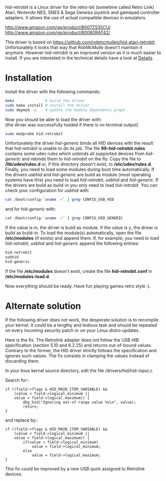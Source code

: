 hid-retrobit is a Linux driver for the retro-bit (sometime called Retro Link) Atari, 
Nintendo NES, SNES & Sega Genesis joystick and gamepad controller adapters. 
It allows the use of actual compatible devices in emulators.

http://www.amazon.com/gp/product/B007ZS35CU/  
http://www.amazon.com/gp/product/B0080RAT42/

This driver is based on https://github.com/robmcmullen/hid-atari-retrobit.
Unfortunately it looks that way that RobMcMulle doesn't maintain it anymore.
However hid-retrobit is an improved version as it is much easier to install.
If you are interested in the technical details have a look at [Details](/DETAILS.md).

Installation
=====

Install the driver with the following commands:
```bash
make              # build the driver
sudo make install # install the driver
sudo depmod -a    # update the module dependency graph
```

Now you should be able to load the driver with:  
(the dirver was successfully loaded if there is no terminal output)
```bash
sudo modprobe hid-retrobit
```

Unfortunately the driver *hid-generic* binds all HID devices with the result that 
*hid-retrobit* is unable to do its job. The file **99-hid-retrobit.rules** contains
some udev rules which unbinds all supported devices from *hid-generic* and rebinds
them to *hid-retrobit* on the fly. Copy the file to **/lib/udev/rules.d** or, if this
directory doesn't exist, to **/etc/udev/rules.d**. Finally, you need to load some 
modules during boot time automatically. If the drivers *usbhid* and *hid-generic* 
are build as module (most operating systems have this) you need to load 
*hid-retrobit*, *usbhid* and *hid-generic*. If the drivers are build as build-in you 
only need to load *hid-retrobit*. You can check your configuration for *usbhid* with:
```bash
cat /boot/config-`uname -r` | grep CONFIG_USB_HID
```

and for *hid-generic* with:
```bash
cat /boot/config-`uname -r` | grep CONFIG_HID_GENERIC
```

If the value is *m*, the dirver is build as module. If the value is *y*, the driver is
build as build-in. To load the module(s) automatically, open the file **/etc/modules**
(if exists) and append them. If, for example, you need to load *hid-retrobit*, *usbhid* 
and *hid-generic* append the following entries:
```bash
hid-retrobit
usbhid
hid-generic
```

If the file **/etc/modules** doesn't exist, create the file **hid-retrobit.conf** in
**/etc/modules-load.d**.

Now everything should be ready. Have fun playing games retro style :).

Alternate solution
==================

If the following driver does not work, the desperate solution is to
recompile your kernel. It could be a lengthy and tedious task and should
be repeated on every incoming security patch or on your Linux distro updates.

Here is the fix. The Retrolink adapter does not follow the USB HIB specification 
(section 5.10 and 6.2.25) and returns out-of-bound values. 
Contrary to the former, the HID driver strictly follows the specification and
ignores such values. The fix consists in clamping the values instead of discarding them.
        
In your linux kernel source directory, edit the file /drivers/hid/hid-input.c

Search for::

    if ((field->flags & HID_MAIN_ITEM_VARIABLE) &&
        (value < field->logical_minimum ||
        value > field->logical_maximum)) {
            dbg_hid("Ignoring out-of-range value %x\n", value);
            return;
    }

and replace by::

    if ((field->flags & HID_MAIN_ITEM_VARIABLE) &&
        (value < field->logical_minimum ||
        value > field->logical_maximum)) {
            if(value < field->logical_minimum)
                value = field->logical_minimum;
            else
                value = field->logical_maximum;
    }

This fix could be improved by a new USB quirk assigned to Retrolink devices.




